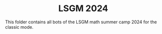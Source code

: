 <h1 align="center">LSGM 2024</h1>

This folder contains all bots of the LSGM math summer camp 2024 for the classic mode.